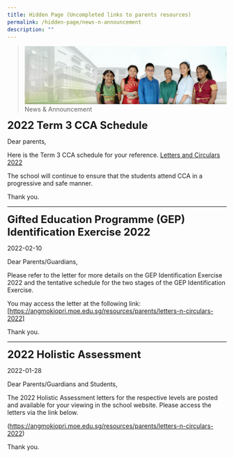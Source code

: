 ```yaml
---
title: Hidden Page (Uncompleted links to parents resources)
permalink: /hidden-page/news-n-announcement
description: ""
---
```


>![](/images/About%20Us/banner2-with%20bg.jpg)
>News & Announcement

**<font size="5">2022 Term 3 CCA Schedule</font>**

Dear parents,

Here is the Term 3 CCA schedule for your reference.
[Letters and Circulars 2022](https://angmokiopri.moe.edu.sg/resources/parents/letters-n-circulars-2022)

The school will continue to ensure that the students attend CCA in a progressive and safe manner.

Thank you.
<hr style="height:1px;border-width:0;color:gray;background-color:black">

**<font size="5">Gifted Education Programme (GEP) Identification Exercise 2022</font>**

2022-02-10

Dear Parents/Guardians,

Please refer to the letter for more details on the GEP Identification Exercise 2022 and the tentative schedule for the two stages of the GEP Identification Exercise.

You may access the letter at the following link: [https://angmokiopri.moe.edu.sg/resources/parents/letters-n-circulars-2022]

Thank you.

<hr style="height:1px;border-width:0;color:gray;background-color:black">

**<font size="5">2022 Holistic Assessment</font>**

2022-01-28

Dear Parents/Guardians and Students,

The 2022 Holistic Assessment letters for the respective levels are posted and available for your viewing in the school website. Please access the letters via the link below.

(https://angmokiopri.moe.edu.sg/resources/parents/letters-n-circulars-2022)

Thank you.